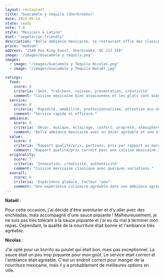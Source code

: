 ```yaml
---
layout: restaurant
title: "Guacamole y tequila (Sherbrooke)"
date: 2023-05-14
state: ready
note: 7.8
style: "Mexicain & Latino"
diet: "vegetarian-friendly"
description: "Belle ambiance mexicaine, ce restaurant offre des classiques mexicains ainsi qu'une grande variété de cocktails."
price: "medium"
address: "2340 Rue King Ouest, Sherbrooke, QC J1J 2E8"
image: "/images/Guacamole y tequila.png"
images:
  - image: "/images/Guecamole y Tequila Nicolas.png"
  - image: "/images/Guecamole y Tequila Nataël.jpg"

ratings:
  food:
    score: 8
    criteria: 'Goût, fraîcheur, cuisson, présentation, créativité'
    comment: "Cuisine mexicaine bien assaisonées et les plats sont bien présentés."
  service:
    score: 8
    criteria: 'Rapidité, amabilité, professionnalisme, attention aux détails'
    comment: "Service rapide et efficace."
  ambiance:
    score: 8
    criteria: 'Décor, musique, éclairage, confort, propreté, atmosphère générale'
    comment: "Belle ambiance mexicaine avec un décor agréable et une atmosphère conviviale."
  value:
    score: 8
    criteria: 'Rapport qualité/prix, portions, prix par rapport au marché'
    comment: "Rapport qualité/prix correct pour une cuisine mexicaine."
  originality:
    score: 7
    criteria: 'Innovation, créativité, authenticité'
    comment: "Cuisine mexicaine classique avec quelques variations."
  overall:
    score: 8
    criteria: 'Expérience globale, facteur "wow"'
    comment: "Une expérience culinaire agréable dans une ambiance agréable."
---
```




<strong>Nataël</strong> :

Pour cette occasion, j'ai décidé d'être aventurier et d'y aller avec des enchiladas, mais accompagné d'une sauce piquante ! Malheureusement, je ne suis pas très tolérant à la sauce piquante et j'ai eu du mal à terminer mon repas. Cependant, la qualité de la nourriture était bonne et l'ambiance très agréable.

<strong>Nicolas</strong> :

J'ai opté pour un burrito au poulet qui était bon, mais pas exceptionnel. La sauce était un peu trop piquante pour mon goût. Le service était correct et l'ambiance était agréable. C'est un endroit correct pour manger de la nourriture mexicaine, mais il y a probablement de meilleures options en ville.